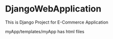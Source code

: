 # DjangoWebApplication
This is Django Project for E-Commerce Application

myApp/templates/myApp has html files
